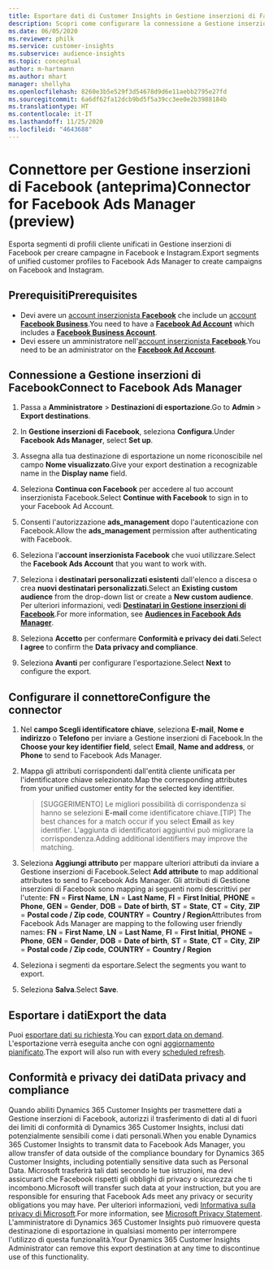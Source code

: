 ```yaml
---
title: Esportare dati di Customer Insights in Gestione inserzioni di Facebook
description: Scopri come configurare la connessione a Gestione inserzioni di Facebook.
ms.date: 06/05/2020
ms.reviewer: philk
ms.service: customer-insights
ms.subservice: audience-insights
ms.topic: conceptual
author: m-hartmann
ms.author: mhart
manager: shellyha
ms.openlocfilehash: 8260e3b5e529f3d54678d9d6e11aebb2795e27fd
ms.sourcegitcommit: 6a6df62fa12dcb9bd5f5a39cc3ee0e2b3988184b
ms.translationtype: HT
ms.contentlocale: it-IT
ms.lasthandoff: 11/25/2020
ms.locfileid: "4643688"
---
```

# <a name="connector-for-facebook-ads-manager-preview"></a><span data-ttu-id="cb934-103">Connettore per Gestione inserzioni di Facebook (anteprima)</span><span class="sxs-lookup"><span data-stu-id="cb934-103">Connector for Facebook Ads Manager (preview)</span></span>

<span data-ttu-id="cb934-104">Esporta segmenti di profili cliente unificati in Gestione inserzioni di Facebook per creare campagne in Facebook e Instagram.</span><span class="sxs-lookup"><span data-stu-id="cb934-104">Export segments of unified customer profiles to Facebook Ads Manager to create campaigns on Facebook and Instagram.</span></span>

## <a name="prerequisites"></a><span data-ttu-id="cb934-105">Prerequisiti</span><span class="sxs-lookup"><span data-stu-id="cb934-105">Prerequisites</span></span>

- <span data-ttu-id="cb934-106">Devi avere un [account inserzionista **Facebook**](https://www.facebook.com/business/learn/lessons/step-by-step-ads-manager-account) che include un [account **Facebook Business**](https://business.facebook.com/).</span><span class="sxs-lookup"><span data-stu-id="cb934-106">You need to have a [**Facebook Ad Account**](https://www.facebook.com/business/learn/lessons/step-by-step-ads-manager-account) which includes a [**Facebook Business Account**](https://business.facebook.com/).</span></span>
- <span data-ttu-id="cb934-107">Devi essere un amministratore nell'[account inserzionista **Facebook**](https://www.facebook.com/business/learn/lessons/step-by-step-ads-manager-account).</span><span class="sxs-lookup"><span data-stu-id="cb934-107">You need to be an administrator on the [**Facebook Ad Account**](https://www.facebook.com/business/learn/lessons/step-by-step-ads-manager-account).</span></span>

## <a name="connect-to-facebook-ads-manager"></a><span data-ttu-id="cb934-108">Connessione a Gestione inserzioni di Facebook</span><span class="sxs-lookup"><span data-stu-id="cb934-108">Connect to Facebook Ads Manager</span></span>

1. <span data-ttu-id="cb934-109">Passa a **Amministratore** > **Destinazioni di esportazione**.</span><span class="sxs-lookup"><span data-stu-id="cb934-109">Go to **Admin** > **Export destinations**.</span></span>

1. <span data-ttu-id="cb934-110">In **Gestione inserzioni di Facebook**, seleziona **Configura**.</span><span class="sxs-lookup"><span data-stu-id="cb934-110">Under **Facebook Ads Manager**, select **Set up**.</span></span>

1. <span data-ttu-id="cb934-111">Assegna alla tua destinazione di esportazione un nome riconoscibile nel campo **Nome visualizzato**.</span><span class="sxs-lookup"><span data-stu-id="cb934-111">Give your export destination a recognizable name in the **Display name** field.</span></span>

1. <span data-ttu-id="cb934-112">Seleziona **Continua con Facebook** per accedere al tuo account inserzionista Facebook.</span><span class="sxs-lookup"><span data-stu-id="cb934-112">Select **Continue with Facebook** to sign in to your Facebook Ad Account.</span></span>

1. <span data-ttu-id="cb934-113">Consenti l'autorizzazione **ads_management** dopo l'autenticazione con Facebook.</span><span class="sxs-lookup"><span data-stu-id="cb934-113">Allow the **ads_management** permission after authenticating with Facebook.</span></span>

1. <span data-ttu-id="cb934-114">Seleziona l'**account inserzionista Facebook** che vuoi utilizzare.</span><span class="sxs-lookup"><span data-stu-id="cb934-114">Select the **Facebook Ads Account** that you want to work with.</span></span>

1. <span data-ttu-id="cb934-115">Seleziona i **destinatari personalizzati esistenti** dall'elenco a discesa o crea **nuovi destinatari personalizzati**.</span><span class="sxs-lookup"><span data-stu-id="cb934-115">Select an **Existing custom audience** from the drop-down list or create a **New custom audience**.</span></span> <span data-ttu-id="cb934-116">Per ulteriori informazioni, vedi [**Destinatari in Gestione inserzioni di Facebook**](https://www.facebook.com/business/help/744354708981227?id=2469097953376494).</span><span class="sxs-lookup"><span data-stu-id="cb934-116">For more information, see [**Audiences in Facebook Ads Manager**](https://www.facebook.com/business/help/744354708981227?id=2469097953376494).</span></span>

1. <span data-ttu-id="cb934-117">Seleziona **Accetto** per confermare **Conformità e privacy dei dati**.</span><span class="sxs-lookup"><span data-stu-id="cb934-117">Select **I agree** to confirm the **Data privacy and compliance**.</span></span>

1. <span data-ttu-id="cb934-118">Seleziona **Avanti** per configurare l'esportazione.</span><span class="sxs-lookup"><span data-stu-id="cb934-118">Select **Next** to configure the export.</span></span>

## <a name="configure-the-connector"></a><span data-ttu-id="cb934-119">Configurare il connettore</span><span class="sxs-lookup"><span data-stu-id="cb934-119">Configure the connector</span></span>

1. <span data-ttu-id="cb934-120">Nel **campo Scegli identificatore chiave**, seleziona **E-mail**, **Nome e indirizzo** o **Telefono** per inviare a Gestione inserzioni di Facebook.</span><span class="sxs-lookup"><span data-stu-id="cb934-120">In the **Choose your key identifier field**, select **Email**, **Name and address**, or **Phone** to send to Facebook Ads Manager.</span></span>

1. <span data-ttu-id="cb934-121">Mappa gli attributi corrispondenti dall'entità cliente unificata per l'identificatore chiave selezionato.</span><span class="sxs-lookup"><span data-stu-id="cb934-121">Map the corresponding attributes from your unified customer entity for the selected key identifier.</span></span>
   > <span data-ttu-id="cb934-122">[SUGGERIMENTO] Le migliori possibilità di corrispondenza si hanno se selezioni **E-mail** come identificatore chiave.</span><span class="sxs-lookup"><span data-stu-id="cb934-122">[TIP] The best chances for a match occur if you select **Email** as key identifier.</span></span> <span data-ttu-id="cb934-123">L'aggiunta di identificatori aggiuntivi può migliorare la corrispondenza.</span><span class="sxs-lookup"><span data-stu-id="cb934-123">Adding additional identifiers may improve the matching.</span></span>

1. <span data-ttu-id="cb934-124">Seleziona **Aggiungi attributo** per mappare ulteriori attributi da inviare a Gestione inserzioni di Facebook.</span><span class="sxs-lookup"><span data-stu-id="cb934-124">Select **Add attribute** to map additional attributes to send to Facebook Ads Manager.</span></span> <span data-ttu-id="cb934-125">Gli attributi di Gestione inserzioni di Facebook sono mapping ai seguenti nomi descrittivi per l'utente: **FN** = **First Name**, **LN** = **Last Name**, **FI** = **First Initial**, **PHONE** = **Phone**, **GEN** = **Gender**, **DOB** = **Date of birth**, **ST** = **State**, **CT** = **City**, **ZIP** = **Postal code / Zip code**, **COUNTRY** = **Country / Region**</span><span class="sxs-lookup"><span data-stu-id="cb934-125">Attributes from Facebook Ads Manager are mapping to the following user friendly names: **FN** = **First Name**, **LN** = **Last Name**, **FI** = **First Initial**, **PHONE** = **Phone**, **GEN** = **Gender**, **DOB** = **Date of birth**, **ST** = **State**, **CT** = **City**, **ZIP** = **Postal code / Zip code**, **COUNTRY** = **Country / Region**</span></span>

1. <span data-ttu-id="cb934-126">Seleziona i segmenti da esportare.</span><span class="sxs-lookup"><span data-stu-id="cb934-126">Select the segments you want to export.</span></span>

1. <span data-ttu-id="cb934-127">Seleziona **Salva**.</span><span class="sxs-lookup"><span data-stu-id="cb934-127">Select **Save**.</span></span>

## <a name="export-the-data"></a><span data-ttu-id="cb934-128">Esportare i dati</span><span class="sxs-lookup"><span data-stu-id="cb934-128">Export the data</span></span>

<span data-ttu-id="cb934-129">Puoi [esportare dati su richiesta](export-destinations.md).</span><span class="sxs-lookup"><span data-stu-id="cb934-129">You can [export data on demand](export-destinations.md).</span></span> <span data-ttu-id="cb934-130">L'esportazione verrà eseguita anche con ogni [aggiornamento pianificato](system.md#schedule-tab).</span><span class="sxs-lookup"><span data-stu-id="cb934-130">The export will also run with every [scheduled refresh](system.md#schedule-tab).</span></span>

## <a name="data-privacy-and-compliance"></a><span data-ttu-id="cb934-131">Conformità e privacy dei dati</span><span class="sxs-lookup"><span data-stu-id="cb934-131">Data privacy and compliance</span></span>

<span data-ttu-id="cb934-132">Quando abiliti Dynamics 365 Customer Insights per trasmettere dati a Gestione inserzioni di Facebook, autorizzi il trasferimento di dati al di fuori dei limiti di conformità di Dynamics 365 Customer Insights, inclusi dati potenzialmente sensibili come i dati personali.</span><span class="sxs-lookup"><span data-stu-id="cb934-132">When you enable Dynamics 365 Customer Insights to transmit data to Facebook Ads Manager, you allow transfer of data outside of the compliance boundary for Dynamics 365 Customer Insights, including potentially sensitive data such as Personal Data.</span></span> <span data-ttu-id="cb934-133">Microsoft trasferirà tali dati secondo le tue istruzioni, ma devi assicurarti che Facebook rispetti gli obblighi di privacy o sicurezza che ti incombono.</span><span class="sxs-lookup"><span data-stu-id="cb934-133">Microsoft will transfer such data at your instruction, but you are responsible for ensuring that Facebook Ads meet any privacy or security obligations you may have.</span></span> <span data-ttu-id="cb934-134">Per ulteriori informazioni, vedi [Informativa sulla privacy di Microsoft](https://go.microsoft.com/fwlink/?linkid=396732).</span><span class="sxs-lookup"><span data-stu-id="cb934-134">For more information, see [Microsoft Privacy Statement](https://go.microsoft.com/fwlink/?linkid=396732).</span></span>
<span data-ttu-id="cb934-135">L'amministratore di Dynamics 365 Customer Insights può rimuovere questa destinazione di esportazione in qualsiasi momento per interrompere l'utilizzo di questa funzionalità.</span><span class="sxs-lookup"><span data-stu-id="cb934-135">Your Dynamics 365 Customer Insights Administrator can remove this export destination at any time to discontinue use of this functionality.</span></span>
